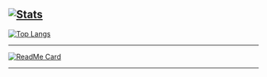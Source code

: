 [![Stats](https://github-readme-stats.codestackr.vercel.app/api?username=leocornelius&show_icons=true&theme=synthwave)]()
---

[![Top Langs](https://github-readme-stats.vercel.app/api/top-langs/?username=avrio-project&layout=compact&theme=synthwave)]()

---

[![ReadMe Card](https://github-readme-stats.vercel.app/api/pin/?username=avrio-project&repo=avrio-rs&theme=synthwave)](https://github.com/avrio-project/avrio-rs)

---
